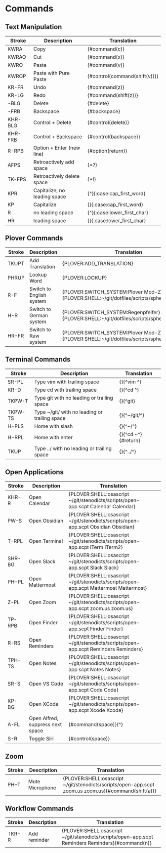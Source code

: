 # Commands

## Text Manipulation

| Stroke  | Description                  | Translation                   |
|---------|------------------------------|-------------------------------|
| KWRA    | Copy                         | {#command(c)}                 |
| KWRAO   | Cut                          | {#command(x)}                 |
| KWRO    | Paste                        | {#command(v)}                 |
| KWROP   | Paste with Pure Paste        | {#control(command(shift(v)))} |
| KR-FR   | Undo                         | {#command(z)}                 |
| KR-LG   | Redo                         | {#command(shift(z))}          |
| -BLG    | Delete                       | {#delete}                     |
| -FRB    | Backspace                    | {#backspace}                  |
| KHR-BLG | Control + Delete             | {#control(delete)}            |
| KHR-FRB | Control + Backspace          | {#control(backspace)}         |
| R-RPB   | Option + Enter (new line)    | {#option(return)}             |
| AFPS    | Retroactively add space      | {\*?}                         |
| TK-FPS  | Retroactively delete space   | {\*!}                         |
| KPR     | Capitalize, no leading space | {^}{:case:cap_first_word}     |
| KP      | Capitalize                   | {}{:case:cap_first_word}      |
| R       | no leading space             | {^}{:case:lower_first_char}   |
| HR      | leading space                | {}{:case:lower_first_char}      |


## Plover Commands

| Stroke | Description                  | Translation                                                                                |
|--------|------------------------------|--------------------------------------------------------------------------------------------|
| TKUPT  | Add Translation              | {PLOVER:ADD_TRANSLATION}                                                                   |
| PHRUP  | Lookup Word                  | {PLOVER:LOOKUP}                                                                            |
| R-F    | Switch to English system     | {PLOVER:SWITCH_SYSTEM:Plover Mod-Z}{PLOVER:SHELL:~/git/dotfiles/scripts/sphero/english.sh} |
| H-R    | Switch to German system      | {PLOVER:SWITCH_SYSTEM:Regenpfeifer}{PLOVER:SHELL:~/git/dotfiles/scripts/sphero/german.sh}  |
| HR-FR  | Switch to Raw system         | {PLOVER:SWITCH_SYSTEM:Plover Mod-Z Raw}{PLOVER:SHELL:~/git/dotfiles/scripts/sphero/raw.sh} |

## Terminal Commands

| Stroke       | Description                                   | Translation               |
|--------------|-----------------------------------------------|---------------------------|
| SR-PL        | Type vim with trailing space                  | {}{^vim ^}                |
| KR-D         | Type cd with trailing space                   | {}{^cd ^}                 |
| TKPW-T       | Type git with no leading or trailing space    | {}{^git}                  |
| TKPW-TS      | Type ~/git/ with no leading or trailing space | {}{^~/git/^}              |
| H-PLS        | Home with slash                               | {}{^~/^}                  |
| H-RPL        | Home with enter                               | {}{^cd ~^}{#return}       |
| TKUP         | Type ../ with no leading or trailing space    | {}{^../^}                 |


## Open Applications

| Stroke | Description                      | Translation                                                                           |
|--------|----------------------------------|---------------------------------------------------------------------------------------|
| KHR-R  | Open Calendar                    | {PLOVER:SHELL:osascript ~/git/stenodicts/scripts/open-app.scpt Calendar Calendar}     |
| PW-S   | Open Obsidian                    | {PLOVER:SHELL:osascript ~/git/stenodicts/scripts/open-app.scpt Obsidian Obsidian}     |
| T-RPL  | Open Terminal                    | {PLOVER:SHELL:osascript ~/git/stenodicts/scripts/open-app.scpt iTerm iTerm2}          |
| SHR-BG | Open Slack                       | {PLOVER:SHELL:osascript ~/git/stenodicts/scripts/open-app.scpt Slack Slack}           |
| PH-PL  | Open Mattermost                  | {PLOVER:SHELL:osascript ~/git/stenodicts/scripts/open-app.scpt Mattermost Mattermost} |
| Z-PL   | Open Zoom                        | {PLOVER:SHELL:osascript ~/git/stenodicts/scripts/open-app.scpt zoom.us zoom.us}       |
| TP-RPB | Open Finder                      | {PLOVER:SHELL:osascript ~/git/stenodicts/scripts/open-app.scpt Finder Finder}         |
| R-RS   | Open Reminders                   | {PLOVER:SHELL:osascript ~/git/stenodicts/scripts/open-app.scpt Reminders Reminders}   |
| TPH-TS | Open Notes                       | {PLOVER:SHELL:osascript ~/git/stenodicts/scripts/open-app.scpt Notes Notes}           |
| SR-S   | Open VS Code                     | {PLOVER:SHELL:osascript ~/git/stenodicts/scripts/open-app.scpt Code Code}             |
| KP-BG  | Open XCode                       | {PLOVER:SHELL:osascript ~/git/stenodicts/scripts/open-app.scpt Xcode Xcode}           |
| A-FL   | Open Alfred, suppress next space | {#command(space)}{^}                                                                  |
| S-R    | Toggle Siri                      | {#control(space)}                                                                     |

## Zoom

| Stroke | Description     | Translation                                                                                         |
|--------|-----------------|-----------------------------------------------------------------------------------------------------|
| PH-T   | Mute Microphone | {PLOVER:SHELL:osascript ~/git/stenodicts/scripts/open-app.scpt zoom.us zoom.us}{#command(shift(a))} |

## Workflow Commands

| Stroke | Description  | Translation                                                                                      |
|--------|--------------|--------------------------------------------------------------------------------------------------|
| TKR-R  | Add reminder | {PLOVER:SHELL:osascript ~/git/stenodicts/scripts/open-app.scpt Reminders Reminders}{#command(n)} |
